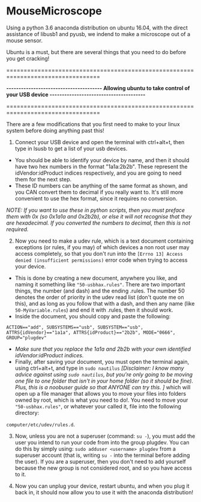 # MouseMicroscope
Using a python 3.6 anaconda distribution on ubuntu 16.04, with the direct assistance of libusb1 and pyusb, we indend to make a microscope out of a mouse sensor. 

Ubuntu is a must, but there are several things that you need to do before you get cracking!

=================================================================================

**--------------------------------------- Allowing ubuntu to take control of your USB device ---------------------------------------**

=================================================================================

There are a few modifications that you first need to make to your linux system before doing anything past this!

1.  Connect your USB device and open the terminal with ctrl+alt+t, then type in lsusb to get a list of your usb devices. 
 - You should be able to identify your device by name, and then it should have two hex numbers in the format "1a1a:2b2b". These represent the idVendor:idProduct indices respectively, and you are going to need them for the next step. 
 - These ID numbers can be anything of the same format as shown, and you CAN convert them to decimal if you really want to. It's still more convenient to use the hex format, since it requires no conversion. 
 
*NOTE: If you want to use these in python scripts, then you must preface them with 0x (so 0x1a1a and 0x2b2b), or else it will not recognise that they are hexadecimal. If you converted the numbers to decimal, then this is not required.* 

2.  Now you need to make a udev rule, which is a text document containing exceptions (or rules, if you may) of which devices a non root user may access completely, so that you don't run into the `[Errno 13] Access denied (insufficient permissions)` error code when trying to access your device.
  - This is done by creating a new document, anywhere you like, and naming it something like `"50-usbhax.rules"`. There are two important things, the number (and dash) and the ending .rules. The number 50 denotes the order of priority in the udev read list (don't quote me on this), and as long as you follow that with a dash, and then any name (like `50-MyVariable.rules`) and end it with .rules, then it should work.
  - Inside the document, you should copy and paste the following: 
  
`ACTION=="add", SUBSYSTEMS=="usb", SUBSYSTEM=="usb", ATTRS{idVendor}=="1a1a", ATTRS{idProduct}=="2b2b", MODE="0666", GROUP="plugdev"`
    
  - *Make sure that you replace the 1a1a and 2b2b with your own identified idVendor:idProduct indices.*
  - Finally, after saving your document, you must open the terminal again, using ctrl+alt+t, and type in `sudo nautilus` *[Disclaimer: I know many advice against using `sudo nautilus`, but you're only going to be moving one file to one folder that isn't in your home folder (so it should be fine). Plus, this is a noobuser guide so that ANYONE can try this. ]* which will open up a file manager that allows you to move your files into folders owned by root, which is what you need to do!. You need to move your `"50-usbhax.rules"`, or whatever your called it, file into the following directory:
  
  `computer/etc/udev/rules.d`. 


3.  Now, unless you are not a superuser (command: `su -`), you must add the user you intend to run your code from into the group plugdev. You can do this by simply using: `sudo adduser <username> plugdev` from a superuser account (that is, writing `su -` into the terminal before adding the user). If you are a superuser, then you don't need to add yourself because the new group is not considered root, and so you have access to it.

4.  Now you can unplug your device, restart ubuntu, and when you plug it back in, it should now allow you to use it with the anaconda distribution!

